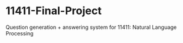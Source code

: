 # 11411-Final-Project
Question generation + answering system for 11411: Natural Language Processing
